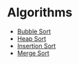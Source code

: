 # Algorithms

- [Bubble Sort](https://github.com/wesokuhara/supply/blob/master/src/algorithms/bubbleSort.js)
- [Heap Sort](https://github.com/wesokuhara/supply/blob/master/src/algorithms/heapSort.js)
- [Insertion Sort](https://github.com/wesokuhara/supply/blob/master/src/algorithms/insertionSort.js)
- [Merge Sort](https://github.com/wesokuhara/supply/blob/master/src/algorithms/mergeSort.js)
